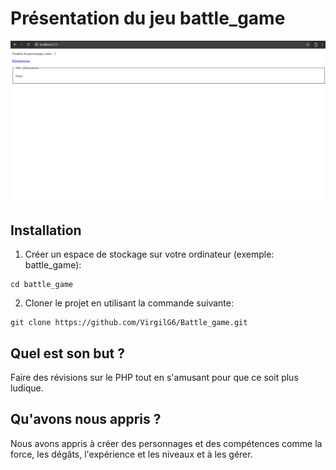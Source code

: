# Présentation du jeu battle_game
![alt text](https://github.com/VirgilG6/Battle_game/blob/master/assets/battle_game.png)

## Installation
1. Créer un espace de stockage sur votre ordinateur (exemple: battle_game):
```
cd battle_game
```

2. Cloner le projet en utilisant la commande suivante: 
```
git clone https://github.com/VirgilG6/Battle_game.git
```

## Quel est son but ?
Faire des révisions sur le PHP tout en s'amusant pour que ce soit plus ludique.

## Qu'avons nous appris ?
Nous avons appris à créer des personnages et des compétences comme la force, les dégâts, l'expérience et les niveaux et à les gérer.
